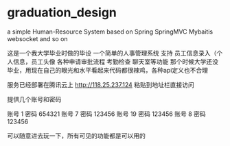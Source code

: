 # graduation_design
a simple Human-Resource System based on Spring SpringMVC Mybaitis websocket and so on

这是一个我大学毕业时做的毕设
一个简单的人事管理系统
支持 员工信息录入（个人信息，员工头像 各种申请审批流程 考勤检查 聊天室等功能
那个时候大学还没毕业，用现在自己的眼光和水平看起来代码都很辣鸡，各种api定义也不合理

服务已经部署在腾讯云上
http://118.25.237.124
粘贴到地址栏直接访问

提供几个账号和密码

账号 1 密码 654321
账号 7 密码 123456
账号 19 密码 123456
账号 8 密码 123456

可以随意进去玩一下，所有可见的功能都是可以用的
